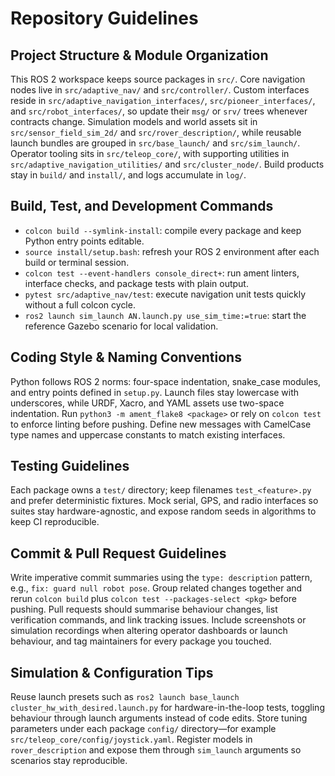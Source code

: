 # Repository Guidelines

## Project Structure & Module Organization
This ROS 2 workspace keeps source packages in `src/`. Core navigation nodes live in `src/adaptive_nav/` and `src/controller/`. Custom interfaces reside in `src/adaptive_navigation_interfaces/`, `src/pioneer_interfaces/`, and `src/robot_interfaces/`, so update their `msg/` or `srv/` trees whenever contracts change. Simulation models and world assets sit in `src/sensor_field_sim_2d/` and `src/rover_description/`, while reusable launch bundles are grouped in `src/base_launch/` and `src/sim_launch/`. Operator tooling sits in `src/teleop_core/`, with supporting utilities in `src/adaptive_navigation_utilities/` and `src/cluster_node/`. Build products stay in `build/` and `install/`, and logs accumulate in `log/`.

## Build, Test, and Development Commands
- `colcon build --symlink-install`: compile every package and keep Python entry points editable.
- `source install/setup.bash`: refresh your ROS 2 environment after each build or terminal session.
- `colcon test --event-handlers console_direct+`: run ament linters, interface checks, and package tests with plain output.
- `pytest src/adaptive_nav/test`: execute navigation unit tests quickly without a full colcon cycle.
- `ros2 launch sim_launch AN.launch.py use_sim_time:=true`: start the reference Gazebo scenario for local validation.

## Coding Style & Naming Conventions
Python follows ROS 2 norms: four-space indentation, snake_case modules, and entry points defined in `setup.py`. Launch files stay lowercase with underscores, while URDF, Xacro, and YAML assets use two-space indentation. Run `python3 -m ament_flake8 <package>` or rely on `colcon test` to enforce linting before pushing. Define new messages with CamelCase type names and uppercase constants to match existing interfaces.

## Testing Guidelines
Each package owns a `test/` directory; keep filenames `test_<feature>.py` and prefer deterministic fixtures. Mock serial, GPS, and radio interfaces so suites stay hardware-agnostic, and expose random seeds in algorithms to keep CI reproducible.

## Commit & Pull Request Guidelines
Write imperative commit summaries using the `type: description` pattern, e.g., `fix: guard null robot pose`. Group related changes together and rerun `colcon build` plus `colcon test --packages-select <pkg>` before pushing. Pull requests should summarise behaviour changes, list verification commands, and link tracking issues. Include screenshots or simulation recordings when altering operator dashboards or launch behaviour, and tag maintainers for every package you touched.

## Simulation & Configuration Tips
Reuse launch presets such as `ros2 launch base_launch cluster_hw_with_desired.launch.py` for hardware-in-the-loop tests, toggling behaviour through launch arguments instead of code edits. Store tuning parameters under each package `config/` directory—for example `src/teleop_core/config/joystick.yaml`. Register models in `rover_description` and expose them through `sim_launch` arguments so scenarios stay reproducible.
